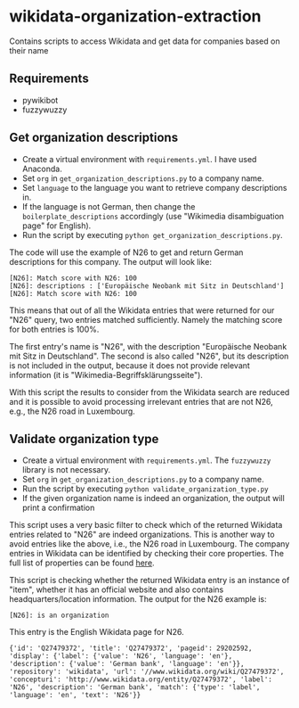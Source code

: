 # wikidata-organization-extraction
Contains scripts to access Wikidata and get data for companies based on their name

## Requirements
- pywikibot
- fuzzywuzzy

## Get organization descriptions

- Create a virtual environment with `requirements.yml`. I have used Anaconda.
- Set `org` in `get_organization_descriptions.py` to a company name.
- Set `language` to the language you want to retrieve company descriptions in.
- If the language is not German, then change the `boilerplate_descriptions` accordingly (use "Wikimedia disambiguation page" for English).
- Run the script by executing `python get_organization_descriptions.py`.

The code will use the example of N26 to get and return German descriptions for this company.
The output will look like:

```
[N26]: Match score with N26: 100
[N26]: descriptions : ['Europäische Neobank mit Sitz in Deutschland']
[N26]: Match score with N26: 100
```
This means that out of all the Wikidata entries that were returned for our "N26" query, two entries matched sufficiently. Namely the matching score for both entries is 100%.

The first entry's name is "N26", with the description "Europäische Neobank mit Sitz in Deutschland". The second is also called "N26", but its description is not included in the output, because it does not provide relevant information (it is "Wikimedia-Begriffsklärungsseite").

With this script the results to consider from the Wikidata search are reduced and it is possible to avoid processing irrelevant entries that are not N26, e.g., the N26 road in Luxembourg.

## Validate organization type

- Create a virtual environment with `requirements.yml`. The `fuzzywuzzy` library is not necessary.
- Set `org` in `get_organization_descriptions.py` to a company name.
- Run the script by executing `python validate_organization_type.py`
- If the given organization name is indeed an organization, the output will print a confirmation

This script uses a very basic filter to check which of the returned Wikidata entries related to "N26" are indeed organizations. This is another way to avoid entries like the above, i.e., the N26 road in Luxembourg.
The company entries in Wikidata can be identified by checking their core properties. The full list of properties can be found [here](https://www.wikidata.org/wiki/Wikidata:WikiProject_Companies/Properties). 

This script is checking whether the returned Wikidata entry is an instance of "item", whether it has an official website and also contains headquarters/location information.
The output for the N26 example is:
```
[N26]: is an organization
```

This entry is the English Wikidata page for N26.

```
{'id': 'Q27479372', 'title': 'Q27479372', 'pageid': 29202592, 'display': {'label': {'value': 'N26', 'language': 'en'}, 'description': {'value': 'German bank', 'language': 'en'}}, 'repository': 'wikidata', 'url': '//www.wikidata.org/wiki/Q27479372', 'concepturi': 'http://www.wikidata.org/entity/Q27479372', 'label': 'N26', 'description': 'German bank', 'match': {'type': 'label', 'language': 'en', 'text': 'N26'}}
```



